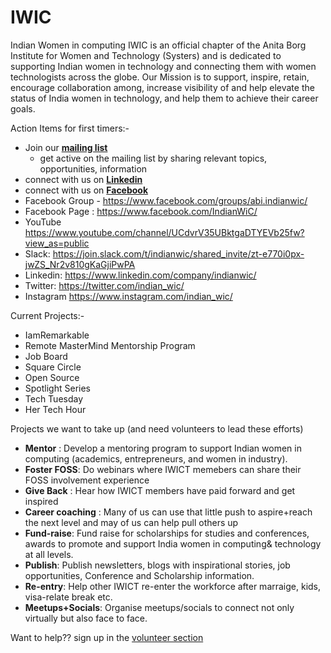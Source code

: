 # IWIC
Indian Women in computing 
IWIC is an official chapter of the Anita Borg Institute for Women and Technology (Systers) and is dedicated to supporting Indian women in technology and connecting them with women technologists across the globe.
Our Mission is to support, inspire, retain, encourage collaboration among, increase visibility of and help elevate the status of India women in technology, and help them to achieve their career goals. 

Action Items for first timers:- 
 * Join our [**mailing list**]( http://systers.org/mailman/listinfo/indianwic/)
     * get active on the mailing list by sharing relevant topics, opportunities, information
 * connect with us on [**Linkedin**]( https://www.linkedin.com/groups/6673756)
 * connect with us on [**Facebook**]( https://www.facebook.com/groups/abi.indianwic/)
  * Facebook Group - https://www.facebook.com/groups/abi.indianwic/ 
 * Facebook Page : https://www.facebook.com/IndianWiC/
 * YouTube https://www.youtube.com/channel/UCdvrV35UBktgaDTYEVb25fw?view_as=public
 * Slack: https://join.slack.com/t/indianwic/shared_invite/zt-e770i0px-jwZS_Nr2v810gKaGjiPwPA
 * Linkedin: https://www.linkedin.com/company/indianwic/
 * Twitter: https://twitter.com/indian_wic/
 * Instagram https://www.instagram.com/indian_wic/
 
 Current Projects:- 
* IamRemarkable 
* Remote MasterMind Mentorship Program 
* Job Board 
* Square Circle 
* Open Source 
* Spotlight Series
* Tech Tuesday
* Her Tech Hour 

 
 Projects we want to take up (and need volunteers to lead these efforts)
 * **Mentor** : Develop a mentoring program to support Indian women in computing (academics, entrepreneurs, and women in industry).
 * **Foster FOSS**: Do webinars where IWICT memebers can share their FOSS involvement experience
 * **Give Back** : Hear how IWICT members have paid forward and get inspired
 * **Career coaching** : Many of us can use that little push to aspire+reach the next level and may of us can help pull others up
 * **Fund-raise**: Fund raise for scholarships for studies and conferences, awards to promote and support India women in computing& technology at all levels.
 * **Publish**: Publish newsletters, blogs with inspirational stories, job opportunities, Conference and Scholarship information.
 * **Re-entry**: Help other IWICT re-enter the workforce after marraige, kids, visa-relate break etc.
 * **Meetups+Socials**: Organise meetups/socials to connect not only virtually but also face to face.
 
 
 Want to help?? sign up in the [volunteer section ](volunteer/list.md)
 
